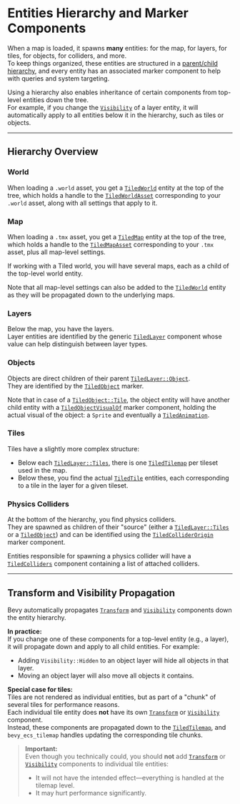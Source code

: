# Entities Hierarchy and Marker Components

When a map is loaded, it spawns **many** entities: for the map, for layers, for tiles, for objects, for colliders, and more.  
To keep things organized, these entities are structured in a [parent/child hierarchy](https://bevy-cheatbook.github.io/fundamentals/hierarchy.html), and every entity has an associated marker component to help with queries and system targeting.

Using a hierarchy also enables inheritance of certain components from top-level entities down the tree.  
For example, if you change the [`Visibility`](https://docs.rs/bevy/latest/bevy/render/view/visibility/enum.Visibility.html) of a layer entity, it will automatically apply to all entities below it in the hierarchy, such as tiles or objects.

---

## Hierarchy Overview

### World

When loading a `.world` asset, you get a [`TiledWorld`](https://docs.rs/bevy_ecs_tiled/latest/bevy_ecs_tiled/tiled/world/struct.TiledWorld.html) entity at the top of the tree, which holds a handle to the [`TiledWorldAsset`](https://docs.rs/bevy_ecs_tiled/latest/bevy_ecs_tiled/tiled/world/asset/struct.TiledWorldAsset.html) corresponding to your `.world` asset, along with all settings that apply to it.

### Map

When loading a `.tmx` asset, you get a [`TiledMap`](https://docs.rs/bevy_ecs_tiled/latest/bevy_ecs_tiled/tiled/map/struct.TiledMap.html) entity at the top of the tree, which holds a handle to the [`TiledMapAsset`](https://docs.rs/bevy_ecs_tiled/latest/bevy_ecs_tiled/tiled/map/asset/struct.TiledMapAsset.html) corresponding to your `.tmx` asset, plus all map-level settings.

If working with a Tiled world, you will have several maps, each as a child of the top-level world entity.

Note that all map-level settings can also be added to the [`TiledWorld`](https://docs.rs/bevy_ecs_tiled/latest/bevy_ecs_tiled/tiled/world/struct.TiledWorld.html) entity as they will be propagated down to the underlying maps.

### Layers

Below the map, you have the layers.  
Layer entities are identified by the generic [`TiledLayer`](https://docs.rs/bevy_ecs_tiled/latest/bevy_ecs_tiled/tiled/layer/enum.TiledLayer.html) component whose value can help distinguish between layer types.

### Objects

Objects are direct children of their parent [`TiledLayer::Object`](https://docs.rs/bevy_ecs_tiled/latest/bevy_ecs_tiled/tiled/layer/enum.TiledLayer.html#variant.Objects).  
They are identified by the [`TiledObject`](https://docs.rs/bevy_ecs_tiled/latest/bevy_ecs_tiled/tiled/object/enum.TiledObject.html) marker.

Note that in case of a [`TiledObject::Tile`](https://docs.rs/bevy_ecs_tiled/latest/bevy_ecs_tiled/tiled/object/enum.TiledObject.html#variant.Tile), the object entity will have another child entity with a [`TiledObjectVisualOf`](https://docs.rs/bevy_ecs_tiled/latest/bevy_ecs_tiled/tiled/object/struct.TiledObjectVisualOf.html) marker component, holding the actual visual of the object: a `Sprite` and eventually a [`TiledAnimation`](https://docs.rs/bevy_ecs_tiled/latest/bevy_ecs_tiled/tiled/animation/struct.TiledAnimation.html).

### Tiles

Tiles have a slightly more complex structure:

- Below each [`TiledLayer::Tiles`](https://docs.rs/bevy_ecs_tiled/latest/bevy_ecs_tiled/tiled/layer/enum.TiledLayer.html#variant.Tiles), there is one [`TiledTilemap`](https://docs.rs/bevy_ecs_tiled/latest/bevy_ecs_tiled/tiled/tile/struct.TiledTilemap.html) per tileset used in the map.
- Below these, you find the actual [`TiledTile`](https://docs.rs/bevy_ecs_tiled/latest/bevy_ecs_tiled/tiled/tile/struct.TiledTile.html) entities, each corresponding to a tile in the layer for a given tileset.

### Physics Colliders

At the bottom of the hierarchy, you find physics colliders.  
They are spawned as children of their "source" (either a [`TiledLayer::Tiles`](https://docs.rs/bevy_ecs_tiled/latest/bevy_ecs_tiled/tiled/layer/enum.TiledLayer.html#variant.Tiles) or a [`TiledObject`](https://docs.rs/bevy_ecs_tiled/latest/bevy_ecs_tiled/tiled/object/enum.TiledObject.html)) and can be identified using the [`TiledColliderOrigin`](https://docs.rs/bevy_ecs_tiled/latest/bevy_ecs_tiled/physics/collider/enum.TiledColliderOrigin.html) marker component.

Entities responsible for spawning a physics collider will have a [`TiledColliders`](https://docs.rs/bevy_ecs_tiled/latest/bevy_ecs_tiled/physics/collider/struct.TiledColliders.html) component containing a list of attached colliders.

---

## Transform and Visibility Propagation

Bevy automatically propagates [`Transform`](https://docs.rs/bevy/latest/bevy/transform/components/struct.Transform.html) and [`Visibility`](https://docs.rs/bevy/latest/bevy/render/view/visibility/enum.Visibility.html) components down the entity hierarchy.

**In practice:**  
If you change one of these components for a top-level entity (e.g., a layer), it will propagate down and apply to all child entities. For example:

- Adding `Visibility::Hidden` to an object layer will hide all objects in that layer.
- Moving an object layer will also move all objects it contains.

**Special case for tiles:**  
Tiles are not rendered as individual entities, but as part of a "chunk" of several tiles for performance reasons.  
Each individual tile entity does **not** have its own [`Transform`](https://docs.rs/bevy/latest/bevy/transform/components/struct.Transform.html) or [`Visibility`](https://docs.rs/bevy/latest/bevy/render/view/visibility/enum.Visibility.html) component.  
Instead, these components are propagated down to the [`TiledTilemap`](https://docs.rs/bevy_ecs_tiled/latest/bevy_ecs_tiled/tiled/tile/struct.TiledTilemap.html), and `bevy_ecs_tilemap` handles updating the corresponding tile chunks.

> **Important:**  
> Even though you technically could, you should **not** add [`Transform`](https://docs.rs/bevy/latest/bevy/transform/components/struct.Transform.html) or [`Visibility`](https://docs.rs/bevy/latest/bevy/render/view/visibility/enum.Visibility.html) components to individual tile entities:
> - It will not have the intended effect—everything is handled at the tilemap level.
> - It may hurt performance significantly.
